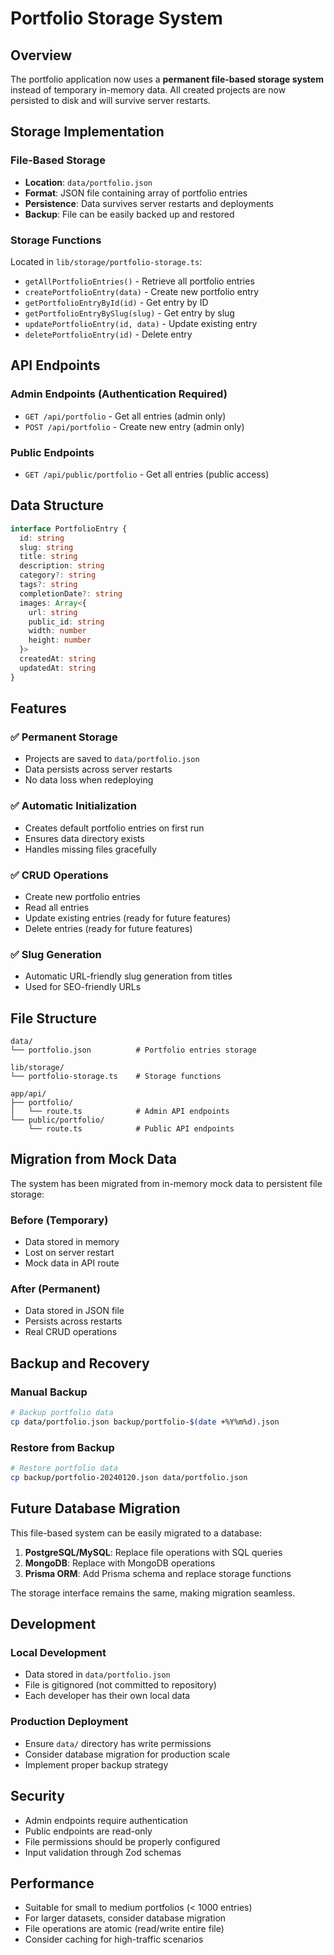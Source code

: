 # Portfolio Storage System

## Overview

The portfolio application now uses a **permanent file-based storage system** instead of temporary in-memory data. All created projects are now persisted to disk and will survive server restarts.

## Storage Implementation

### File-Based Storage
- **Location**: `data/portfolio.json`
- **Format**: JSON file containing array of portfolio entries
- **Persistence**: Data survives server restarts and deployments
- **Backup**: File can be easily backed up and restored

### Storage Functions
Located in `lib/storage/portfolio-storage.ts`:

- `getAllPortfolioEntries()` - Retrieve all portfolio entries
- `createPortfolioEntry(data)` - Create new portfolio entry
- `getPortfolioEntryById(id)` - Get entry by ID
- `getPortfolioEntryBySlug(slug)` - Get entry by slug
- `updatePortfolioEntry(id, data)` - Update existing entry
- `deletePortfolioEntry(id)` - Delete entry

## API Endpoints

### Admin Endpoints (Authentication Required)
- `GET /api/portfolio` - Get all entries (admin only)
- `POST /api/portfolio` - Create new entry (admin only)

### Public Endpoints
- `GET /api/public/portfolio` - Get all entries (public access)

## Data Structure

```typescript
interface PortfolioEntry {
  id: string
  slug: string
  title: string
  description: string
  category?: string
  tags?: string
  completionDate?: string
  images: Array<{
    url: string
    public_id: string
    width: number
    height: number
  }>
  createdAt: string
  updatedAt: string
}
```

## Features

### ✅ Permanent Storage
- Projects are saved to `data/portfolio.json`
- Data persists across server restarts
- No data loss when redeploying

### ✅ Automatic Initialization
- Creates default portfolio entries on first run
- Ensures data directory exists
- Handles missing files gracefully

### ✅ CRUD Operations
- Create new portfolio entries
- Read all entries
- Update existing entries (ready for future features)
- Delete entries (ready for future features)

### ✅ Slug Generation
- Automatic URL-friendly slug generation from titles
- Used for SEO-friendly URLs

## File Structure

```
data/
└── portfolio.json          # Portfolio entries storage

lib/storage/
└── portfolio-storage.ts    # Storage functions

app/api/
├── portfolio/
│   └── route.ts            # Admin API endpoints
└── public/portfolio/
    └── route.ts            # Public API endpoints
```

## Migration from Mock Data

The system has been migrated from in-memory mock data to persistent file storage:

### Before (Temporary)
- Data stored in memory
- Lost on server restart
- Mock data in API route

### After (Permanent)
- Data stored in JSON file
- Persists across restarts
- Real CRUD operations

## Backup and Recovery

### Manual Backup
```bash
# Backup portfolio data
cp data/portfolio.json backup/portfolio-$(date +%Y%m%d).json
```

### Restore from Backup
```bash
# Restore portfolio data
cp backup/portfolio-20240120.json data/portfolio.json
```

## Future Database Migration

This file-based system can be easily migrated to a database:

1. **PostgreSQL/MySQL**: Replace file operations with SQL queries
2. **MongoDB**: Replace with MongoDB operations
3. **Prisma ORM**: Add Prisma schema and replace storage functions

The storage interface remains the same, making migration seamless.

## Development

### Local Development
- Data stored in `data/portfolio.json`
- File is gitignored (not committed to repository)
- Each developer has their own local data

### Production Deployment
- Ensure `data/` directory has write permissions
- Consider database migration for production scale
- Implement proper backup strategy

## Security

- Admin endpoints require authentication
- Public endpoints are read-only
- File permissions should be properly configured
- Input validation through Zod schemas

## Performance

- Suitable for small to medium portfolios (< 1000 entries)
- For larger datasets, consider database migration
- File operations are atomic (read/write entire file)
- Consider caching for high-traffic scenarios
